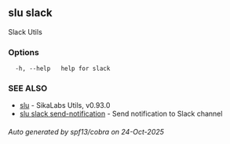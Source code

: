 ## slu slack

Slack Utils

### Options

```
  -h, --help   help for slack
```

### SEE ALSO

* [slu](slu.md)	 - SikaLabs Utils, v0.93.0
* [slu slack send-notification](slu_slack_send-notification.md)	 - Send notification to Slack channel

###### Auto generated by spf13/cobra on 24-Oct-2025
